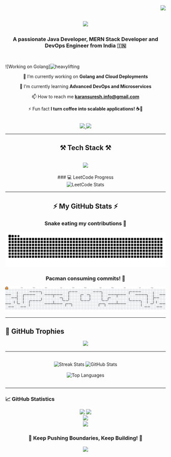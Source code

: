 <img align="right" src="https://visitor-badge.laobi.icu/badge?page_id=iam-karan-suresh" />


<h1 align="center">
    <img src="https://readme-typing-svg.herokuapp.com/?font=Righteous&size=35&center=true&vCenter=true&width=500&height=70&duration=4000&lines=Hi+There!+👋;+I'm+Karan+S!;" />
</h1>

<h3 align="center">A passionate Java Developer, MERN Stack Developer and DevOps Engineer from India 🇮🇳</h3>

<br/>

![Working on Golang]![heavylifting](https://github.com/user-attachments/assets/067396ff-4782-42ec-9412-490c4eb2265f)

<div align="center">
 
 🔭 I’m currently working on **Golang and Cloud Deployments**
 
 🌱 I’m currently learning **Advanced DevOps and Microservices**

 

 📫 How to reach me **karansuresh.info@gmail.com**

 ⚡ Fun fact **I turn coffee into scalable applications! ☕🚀**

</div>

<br/>

<div align="center"> 
  <a href="mailto:karansuresh.info@gmail.com">
    <img src="https://img.shields.io/badge/Gmail-333333?style=for-the-badge&logo=gmail&logoColor=red" />
  </a>
  <a href="https://linkedin.com/in/iam-karan-suresh" target="_blank">
    <img src="https://img.shields.io/badge/LinkedIn-0077B5?style=for-the-badge&logo=linkedin&logoColor=white" />
  </a>
</div>

---

<h2 align="center">⚒️ Tech Stack ⚒️</h2>

<br/>

<div align="center">
    <img src="https://skillicons.dev/icons?i=html,css,js,java,react,nodejs,express,mongodb,mysql,docker,git,github,linux,vscode,jenkins,kubernetes,nginx,trivy,sonarqube,terraform" />
</div>

<br/>





<div align="center">
### 💻 LeetCode Progress

<div align="center">
  <img src="https://leetcode.com/u/iam-karan-suresh?theme=dark&font=Noto%20Sans&ext=heatmap" alt="LeetCode Stats"/>
</div>

---
<h2 align="center">⚡ My GitHub Stats ⚡</h2>

### Snake eating my contributions 🐍

<img src="https://raw.githubusercontent.com/LShreeChaithanya/LShreeChaithanya/output/snake.svg" alt="Snake animation" />

### Pacman consuming commits! 👾

<picture>
  <source media="(prefers-color-scheme: light)" srcset="https://raw.githubusercontent.com/VIDAKHOSHPEY22/VIDAKHOSHPEY22/output/pacman-contribution-graph.svg">
  <source media="(prefers-color-scheme: dark)" srcset="https://raw.githubusercontent.com/VIDAKHOSHPEY22/VIDAKHOSHPEY22/output/pacman-contribution-graph-dark.svg">
  <img alt="pacman contribution graph" src="https://raw.githubusercontent.com/VIDAKHOSHPEY22/VIDAKHOSHPEY22/output/pacman-contribution-graph.svg">
</picture>

</div>

---

## 🏅 GitHub Trophies

<div align="center">
  <img src="https://github-profile-trophy.vercel.app/?username=iam-karan-suresh&theme=tokyonight&no-frame=true&row=1&column=7"/>
</div>

---


<br/>

<div align="center">
  <img width="390" src="https://github-readme-streak-stats.herokuapp.com?user=iam-karan-suresh&theme=react&border_radius=10" alt="Streak Stats" />
  <img width="390" src="https://github-readme-stats.vercel.app/api?username=iam-karan-suresh&show_icons=true&theme=react&rank_icon=github&border_radius=10" alt="GitHub Stats" />
  <br/><br/>
  <img width="325" src="https://github-readme-stats.vercel.app/api/top-langs/?username=iam-karan-suresh&hide=html&langs_count=8&layout=compact&theme=react&border_radius=10" alt="Top Languages" />
</div>

<br/>

---
### 📈 GitHub Statistics

<div align="center">
  <img height="180em" src="https://github-readme-stats.vercel.app/api?username=iam-karan-suresh&show_icons=true&theme=tokyonight&hide_border=true&include_all_commits=true&count_private=true"/>
  <img height="180em" src="https://github-readme-stats.vercel.app/api/top-langs/?username=iam-karan-suresh&theme=tokyonight&hide_border=true&include_all_commits=true&count_private=true&layout=compact"/>
</div>

<div align="center">
  <img src="https://nirzak-streak-stats.vercel.app/?user=iam-karan-suresh&theme=tokyonight&hide_border=true"/>
</div>

<div align="center">
  <img src="https://github-readme-activity-graph.vercel.app/graph?username=iam-karan-suresh&theme=tokyo-night&hide_border=true&area=true"/>
</div>

<div align="center">
  <h3>🚀 Keep Pushing Boundaries, Keep Building! 🚀</h3>
</div>

<div align="center">
  <img src="https://capsule-render.vercel.app/api?type=waving&color=gradient&height=100&section=footer"/>
</div>
